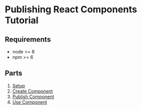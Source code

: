 # Publishing React Components Tutorial

## Requirements
* node >= 8
* npm >= 6

## Parts
1. [Setup]('./parts/Part-1.md) 
2. [Create Component](./parts/Part-2.md)
3. [Publish Component](./parts/Part-3.md)
4. [Use Component](./parts/Part-4.md)